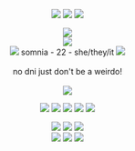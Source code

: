 <p align="center">
  <img src="https://github.com/user-attachments/assets/2771f879-3b82-41f4-b90e-6e7bb56c3372"/>
  <img src="https://komarev.com/ghpvc/?username=puyopuyo7&style=plastic&color=000000&label=PROFILE+VIEWS"/>
  <img src="https://github.com/user-attachments/assets/2771f879-3b82-41f4-b90e-6e7bb56c3372"/>
</p>
<p align="center">
  <img src="https://github.com/user-attachments/assets/fe7f50bf-0afb-4611-86d2-852addb6f82c"/>
  <br>
  <img src="https://github.com/user-attachments/assets/5749d1c3-40a5-4da9-9456-f6b91033fd67"/>
  <br>
  <img src="https://github.com/user-attachments/assets/918d5140-3b64-4d45-9b29-b2dac35de054"/>
  somnia - 22 - she/they/it
  <img src="https://github.com/user-attachments/assets/918d5140-3b64-4d45-9b29-b2dac35de054"/>
  <br>
  <br>
  no dni just don't be a weirdo!
  <br>
  <br>
  <img src="https://github.com/user-attachments/assets/fe7f50bf-0afb-4611-86d2-852addb6f82c"/>
</p>
<p align="center">
  <img src="https://github.com/user-attachments/assets/e9d0e71a-0bbd-413b-b4a3-b33a7fb9df41"/>
  <img src="https://github.com/user-attachments/assets/0df6f814-db46-40a8-b900-d9fc3393e830"/>
  <img src="https://github.com/user-attachments/assets/0395c68c-7203-42b0-982a-cc5c17a8cf41"/>
  <img src="https://github.com/user-attachments/assets/8e3c5f6d-1cc9-4ebb-8e27-c2ed70658ff2"/>
  <img src="https://github.com/user-attachments/assets/fb870dc7-8607-4f41-802a-609ae7414506"/>
</p>
<p align="center">
  <img src="https://github.com/user-attachments/assets/2a1dcb95-8800-4444-a96c-d8eb9a5d09d8"/>
  <img src="https://github.com/user-attachments/assets/ad54ca69-61a5-4b6f-a0eb-6448db2e0827"/>
  <img src="https://github.com/user-attachments/assets/b6d17933-8328-449e-826a-a4e601546d8e"/>
  <br>
  <img src="https://github.com/user-attachments/assets/083f95f8-adc4-429c-b37e-4712afa495f5"/>
  <img src="https://github.com/user-attachments/assets/5eb444e9-bdf6-4060-b50d-b153303198cc"/>
  <img src="https://github.com/user-attachments/assets/ce474cc9-61ba-47fe-b837-13db75f7cc3f"/>
</p>

